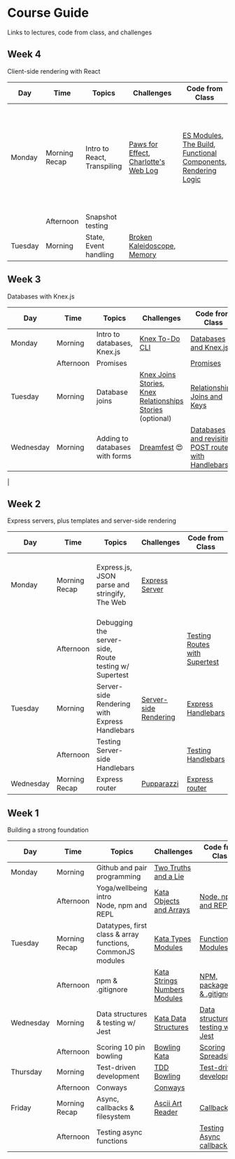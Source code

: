 # Course Guide
Links to lectures, code from class, and challenges

## Week 4
Client-side rendering with React

| Day       | Time              | Topics                                                                  | Challenges                                                                                              | Code from Class                                                                                           | Video Lectures                                                                                                                                                                                                                                                                                                                                                                                    |
| --------- | ----------------- | ----------------------------------------------------------------------- | ------------------------------------------------------------------------------------------------------- |---------------------------------------------------------------------------------------------------------- | ----------------------------------------------------- | 
| Monday    | Morning Recap          | Intro to React,<br> Transpiling| [Paws for Effect](https://github.com/horoeka-2021/react-paws-for-effect?organization=horoeka-2021&organization=horoeka-2021),<br> [Charlotte's Web Log](https://github.com/horoeka-2021/charlottes-web-log?organization=horoeka-2021&organization=horoeka-2021)                                             | [ES Modules](https://github.com/horoeka-2021/video-lectures/tree/main/react/import-export),<br> [The Build](https://github.com/horoeka-2021/video-lectures/tree/main/react/building),<br> [Functional Components](https://github.com/horoeka-2021/video-lectures/tree/main/react/components-props),<br> [Rendering Logic](https://github.com/horoeka-2021/video-lectures/tree/main/react/rendering-logic)                | [Web Architecture](https://www.youtube.com/watch?v=jf4v1bpuph0&list=PL_AE4CqTqcwIzLS7JDbYprcQ6Kwd8pjM-&index=25&t=13s),<br> [The Virtual DOM](https://www.youtube.com/watch?v=TigsO8_qw1c&list=PL_AE4CqTqcwIzLS7JDbYprcQ6Kwd8pjM-&index=25),<br> [ES Modules](https://www.youtube.com/watch?v=DXOl6Z7-mNo&list=PL_AE4CqTqcwIzLS7JDbYprcQ6Kwd8pjM-&index=26),<br> [React Build with Webpack](https://www.youtube.com/watch?v=w2XzhnOHx9I&list=PL_AE4CqTqcwIzLS7JDbYprcQ6Kwd8pjM-&index=27),<br> [Functional Components](https://www.youtube.com/watch?v=Z1dV9ZwhrXo&list=PL_AE4CqTqcwIzLS7JDbYprcQ6Kwd8pjM-&index=28),<br> [Rendering Logic](https://www.youtube.com/watch?v=qRc1pjJ5fMw&list=PL_AE4CqTqcwIzLS7JDbYprcQ6Kwd8pjM-&index=29)         |
||Afternoon|Snapshot testing||||
|Tuesday|Morning|State,<br> Event handling|[Broken Kaleidoscope](https://github.com/horoeka-2021/broken-kaleidoscope),<br> [Memory](https://github.com/horoeka-2021/memory)|||


## Week 3
Databases with Knex.js

| Day       | Time              | Topics                                                                  | Challenges                                                                                              | Code from Class                                                                                           | Video Lectures                                                                                                                                                                                                                                                                                                                                                                                    |
| --------- | ----------------- | ----------------------------------------------------------------------- | ------------------------------------------------------------------------------------------------------- |---------------------------------------------------------------------------------------------------------- | ----------------------------------------------------- | 
| Monday    | Morning           | Intro to databases,<br> Knex.js                                             | [Knex To-Do CLI](https://github.com/horoeka-2021/knex-todo-cli)                                             | [Databases and Knex.js](https://github.com/horoeka-2021/code-from-class/tree/main/week3/mon-am)                      | [Databases, Knex and CLI](https://youtu.be/emz1Z_N_vvI)         |
|           | Afternoon         | Promises                                                                ||[Promises](https://github.com/horoeka-2021/code-from-class/tree/main/week3/mon-pm)|[Promises](https://www.youtube.com/watch?v=TxzNdIidhIs&list=PL_AE4CqTqcwIzLS7JDbYprcQ6Kwd8pjM-&index=20)|
| Tuesday   | Morning           | Database joins  | [Knex Joins Stories](https://github.com/horoeka-2021/knex-joins-stories),<br> [Knex Relationships Stories](https://github.com/horoeka-2021/knex-relationships-stories) (optional)  |[Relationships, Joins and Keys](https://github.com/horoeka-2021/code-from-class/tree/main/week3/tues-am) |[Joins and Relationships](https://www.youtube.com/watch?v=-h67gbMV-0E&list=PL_AE4CqTqcwIzLS7JDbYprcQ6Kwd8pjM-&index=21) |||Afternoon |Testing databases  |                                                                         |[Testing Databases](https://github.com/horoeka-2021/code-from-class/tree/main/week3/tues-pm)|[Testing Databases]()|
|Wednesday |Morning |Adding to databases with forms | [Dreamfest](https://github.com/horoeka-2021/dreamfest?organization=horoeka-2021&organization=horoeka-2021) 😍 | [Databases and revisiting POST routes with Handlebars](https://github.com/horoeka-2021/code-from-class/tree/main/week3/wed-am) | [Adding to Databases](https://www.youtube.com/watch?v=9gMto_P7naU) |
|


## Week 2

Express servers, plus templates and server-side rendering

| Day       | Time              | Topics                                                                  | Challenges                                                                                              | Code from Class                                                                                           | Video Lectures                                                                                                                                                                                                                                                                                                                                                                                    |
| --------- | ----------------- | ----------------------------------------------------------------------- | ------------------------------------------------------------------------------------------------------- |---------------------------------------------------------------------------------------------------------- | ------------------------------------------------------------------------------------------------------------------------------------------------------------------------------------------------------------------------------------------------------------------------------------------------------------------------------------------------------------------------------------------------- | 
| Monday    | Morning Recap     | Express.js,<br> JSON parse and stringify,<br> The Web                   | [Express Server](https://github.com/horoeka-2021/express-server)                                        |                                                                                                           | [Creating an Express Web Server](https://www.youtube.com/watch?v=v1clDD5vh7I&list=PL_AE4CqTqcwIzLS7JDbYprcQ6Kwd8pjM-&index=12),<br> [JSON.parse() & JSON.stringify()](https://www.youtube.com/watch?v=1aIwr6LVCU8&list=PL_AE4CqTqcwIzLS7JDbYprcQ6Kwd8pjM-&index=12&t=1s),<br> [How the Web Works](https://www.youtube.com/watch?v=7IuGqRfNU54&list=PL_AE4CqTqcwIzLS7JDbYprcQ6Kwd8pjM-&index=14)   |                                                                                                                                                                                      
|           | Afternoon         | Debugging the server-side,<br> Route testing w/ Supertest               |                                                                                                         | [Testing Routes with Supertest](https://github.com/horoeka-2021/code-from-class/tree/main/week2/mon-pm)   | [Testing Routes with Supertest](https://www.youtube.com/watch?v=2YpQ308g7IY&list=PL_AE4CqTqcwIzLS7JDbYprcQ6Kwd8pjM-&index=14)                                                                                                                                                                                                                                                                     |
| Tuesday   | Morning           | Server-side Rendering with Express Handlebars                           | [Server-side Rendering](https://github.com/horoeka-2021/server-side-rendering)                          | [Express Handlebars](https://github.com/horoeka-2021/code-from-class/tree/main/week2/tue-am)              | [Handlebars](),<br> [Lecture slides](https://www.figma.com/proto/jEfDQmuViRYRF8pa34rTji/Express-Handlebars-(Eleanor)?node-id=1105%3A16&scaling=contain&page-id=0%3A1&starting-point-node-id=1105%3A16)                                                                                                                                                                                            |
|           | Afternoon         | Testing Server-side Handlebars                                          |                                                                                                         | [Testing Handlebars](https://github.com/horoeka-2021/code-from-class/tree/main/week2/tue-pm)              | [Testing Sever-side Handlebars](https://www.youtube.com/watch?v=stVpX84_0KY&list=PL_AE4CqTqcwIzLS7JDbYprcQ6Kwd8pjM-&index=17)                                                                                                                                                                                                                                                                     |
| Wednesday | Morning Recap     | Express router                                                          | [Pupparazzi](https://github.com/horoeka-2021/pupparazzi)                                                | [Express router](https://github.com/horoeka-2021/video-lectures/tree/main/express/router)                 | [Express Router](https://www.youtube.com/watch?v=Na3hWXoIIlE&list=PL_AE4CqTqcwIzLS7JDbYprcQ6Kwd8pjM-&index=17&t=290s)                                                                                                                                                                                                                                                                             |

## Week 1
Building a strong foundation


| Day       | Time              | Topics                                                                   | Challenges                                                                                              | Code from Class                                                                                                                                                                               | Video Lectures  |
| --------- | ----------------- | ----------------------------------------------------------------------- | ------------------------------------------------------------------------------------------------------- |---------------------------------------------------------------------------------------------------------------------------------------------------------------------------------------------- | ----------------------------------------------------------------------------------------------------------------------------------------------------------------------------------------------------------------------------------------------------------------------------------------------------------------------------------------------| 
| Monday    | Morning           | Github and pair programming                                             | [Two Truths and a Lie](https://github.com/horoeka-2021/two-truths-and-a-lie)                            |                                                                                                                                                                                               |                                                                                                                                                                                                                                                                                                                                               |
|           | Afternoon         | Yoga/wellbeing intro<br> Node, npm and REPL                             | [Kata Objects and Arrays](https://github.com/horoeka-2021/kata-objects-and-arrays)                      | [Node, npm and REPL](https://github.com/horoeka-2021/code-from-class/tree/main/week1/mon-pm)                                                                                                  | [Node, npm and REPL](https://www.youtube.com/watch?v=DPq7VNj2NgI&list=PL_AE4CqTqcwIzLS7JDbYprcQ6Kwd8pjM-&index=1)                                                                                                                                                                                                                             |
| Tuesday   | Morning Recap     | Datatypes, first class & array functions, CommonJS modules              | [Kata Types Modules](https://github.com/horoeka-2021/kata-types-modules)                                | [Functions](https://github.com/horoeka-2021/video-lectures/tree/main/javascript-fundamentals/functions),<br> [Modules](https://github.com/horoeka-2021/video-lectures/tree/main/node/modules) | [Data Types](https://www.youtube.com/watch?v=bejVI4FLv5o&list=PL_AE4CqTqcwIzLS7JDbYprcQ6Kwd8pjM-&index=3),<br> [Functions](https://www.youtube.com/watch?v=3SO_Wyv2vAE&list=PL_AE4CqTqcwIzLS7JDbYprcQ6Kwd8pjM-&index=4),<br> [Common JS Modules](https://www.youtube.com/watch?v=03Xc8Snd8B8&list=PL_AE4CqTqcwIzLS7JDbYprcQ6Kwd8pjM-&index=5) |
|           | Afternoon         | npm & .gitignore                                                        | [Kata Strings Numbers Modules](https://github.com/horoeka-2021/kata-strings-numbers-modules)            | [NPM, package.json & .gitignore](https://github.com/horoeka-2021/code-from-class/tree/main/week1/tue-pm)                                                                                      | [NPM, package.json & .gitignore](https://www.youtube.com/watch?v=mMvqVSO0_ZI&list=PL_AE4CqTqcwIzLS7JDbYprcQ6Kwd8pjM-&index=6)                                                                                                                                                                                                                 |
| Wednesday | Morning           | Data structures & testing w/ Jest                                       | [Kata Data Structures](https://github.com/horoeka-2021/kata-data-structures)                            | [Data structures & testing w/ Jest](https://github.com/horoeka-2021/code-from-class/tree/main/week1/wed-am)                                                                                   | [Data structures & testing w/ Jest](https://www.youtube.com/watch?v=MBil3v5hkbI&list=PL_AE4CqTqcwIzLS7JDbYprcQ6Kwd8pjM-&index=7)                                                                                                                                                                                                              |
|           | Afternoon         | Scoring 10 pin bowling                                                  | [Bowling Kata](https://github.com/horoeka-2021/bowling-kata)                                            | [Scoring Spreadsheet](https://docs.google.com/spreadsheets/d/1AzTo3Hqsivv-WtcrFn4GBBdWoiJ4vgz2WeaUlQHGyvg/edit#gid=0)                                                                         |                                                                                                                                                                                                                                                                                                                                               |
| Thursday  | Morning           | Test-driven development                                                 | [TDD Bowling](https://github.com/horoeka-2021/tdd-bowling-kata)                                         | [Test-driven development](https://github.com/horoeka-2021/code-from-class/tree/main/week1/thurs-am)                                                                                           | [TDD](https://www.youtube.com/watch?v=2Xh5Zcb_xPw&list=PL_AE4CqTqcwIzLS7JDbYprcQ6Kwd8pjM-&index=7)                                                                                                                                                                                                                                            |
|           | Afternoon         | Conways                                                                 | [Conways](https://github.com/horoeka-2021/conways)                                                      |                                                                                                                                                                                               |                                                                                                                                                                                                                                                                                                                                               |
| Friday    | Morning Recap           | Async, callbacks & filesystem                                           | [Ascii Art Reader](https://github.com/horoeka-2021/ascii-art-reader)                                    | [Callbacks](https://github.com/horoeka-2021/video-lectures/tree/main/node/callbacks-fs)                                                                                                       | [Callbacks & the filesystem](https://www.youtube.com/watch?v=dx-2-UrZ0dQ&list=PL_AE4CqTqcwIzLS7JDbYprcQ6Kwd8pjM-&index=9)                                                                                                                                                                                                                     |
|           | Afternoon         | Testing async functions                                                 |                                                                                                         | [Testing Async callbacks](https://github.com/horoeka-2021/code-from-class/tree/main/week1/fri-pm)                                                                                             | [Testing Async Callbacks](https://www.youtube.com/watch?v=eo5qCUY1ejo&list=PL_AE4CqTqcwIzLS7JDbYprcQ6Kwd8pjM-&index=10)                                                                                                                                                                                                                       |
